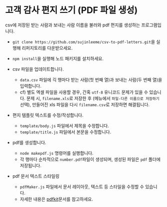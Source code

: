 # 고객 감사 편지 쓰기 (PDF 파일 생성)
 
csv에 저장된 받는 사람과 보내는 사람 이름을 불러와 pdf 편지를 생성하는 프로그램입니다.

* `git clone https://github.com/sujinleeme/csv-to-pdf-letters.git`을 실행해 리퍼지토리를 다운받으세요.

* `npm install`을 실행해 노드 패키지를 설치하세요.
 
* csv 파일을 업데이트합니다.
    * `data.csv` 파일에 긱 행마다 받는 사람(첫 번째 열)과 보내는 사람(두 번째 열)을 입력합니다.
    * cf) 별도 엑셀 파일을 사용할 경우, 간혹  `utf-8` 유니코드 문제가 있을 수 있습니다. 문제 시, `filename.xls`로 저장한 후 (메뉴에서 `파일-다른 이름으로 저장하기` 선택), 만들어진 xls 파일을 다시 `filename.csv`로 저장하면 해결됩니다.
    
* 편지 템플릿 텍스트를 수정/작성합니다.
    * `template/body.js` 파일에서 제목을 수정합니다.
    * `template/title.js` 파일에서 본문을 수정합니다.
    
* pdf를 생성합니다.
    * `node makepdf.js` 명령어를 실행합니다. 
    * 각 행마다 순차적으로 `number.pdf`파일이 생성되며, 생성된 파일은 `pdf` 폴더에 저장됩니다.

* pdf 문서 텍스트 스타일링
    *  `pdfMaker.js` 파일에서 문서 레이아웃, 텍스트 등 스타일을 수정할 수 있습니다.
    * 자세한 내용은 [pdfkit](https://github.com/devongovett/pdfkit)문서를 참고하세요.
    
